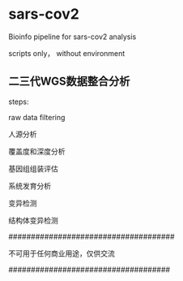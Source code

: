 # sars-cov2
Bioinfo pipeline for sars-cov2 analysis

scripts only， without environment


## 二三代WGS数据整合分析

steps:

raw data filtering

人源分析

覆盖度和深度分析

基因组组装评估

系统发育分析

变异检测

结构体变异检测

#####################################

不可用于任何商业用途，仅供交流

####################################


